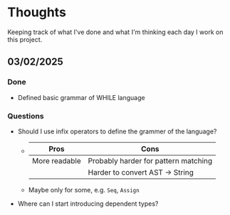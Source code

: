 # Thoughts

Keeping track of what I've done and what I'm thinking each day I work on this
project.

## 03/02/2025

### Done

- Defined basic grammar of WHILE language

### Questions

- Should I use infix operators to define the grammer of the language?

  - | Pros          | Cons                                 |
    | ------------- | ------------------------------------ |
    | More readable | Probably harder for pattern matching |
    |               | Harder to convert AST -> String      |

  - Maybe only for some, e.g. `Seq`, `Assign`

- Where can I start introducing dependent types?
